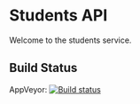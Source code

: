 # Students API

Welcome to the students service.

## Build Status

AppVeyor: [![Build status](https://ci.appveyor.com/api/projects/status/pqmkoq5bd49prwk0?svg=true)](https://ci.appveyor.com/project/david-palumbo/students)